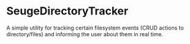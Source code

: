 # SeugeDirectoryTracker
A simple utility for tracking certain filesystem events (CRUD actions to directory/files) and informing the user about them in real time.
